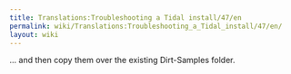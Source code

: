 ```yaml
---
title: Translations:Troubleshooting a Tidal install/47/en
permalink: wiki/Translations:Troubleshooting_a_Tidal_install/47/en/
layout: wiki
---
```


... and then copy them over the existing Dirt-Samples folder.
